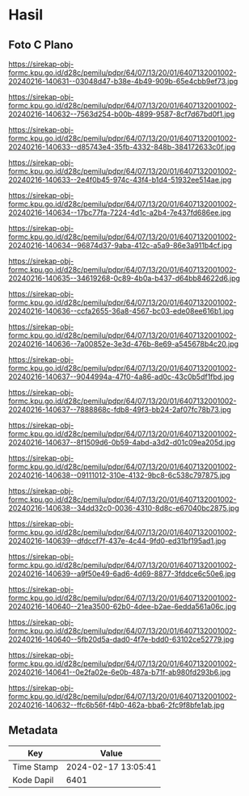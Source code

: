 # Hasil

## Foto C Plano

https://sirekap-obj-formc.kpu.go.id/d28c/pemilu/pdpr/64/07/13/20/01/6407132001002-20240216-140631--03048d47-b38e-4b49-909b-65e4cbb9ef73.jpg

https://sirekap-obj-formc.kpu.go.id/d28c/pemilu/pdpr/64/07/13/20/01/6407132001002-20240216-140632--7563d254-b00b-4899-9587-8cf7d67bd0f1.jpg

https://sirekap-obj-formc.kpu.go.id/d28c/pemilu/pdpr/64/07/13/20/01/6407132001002-20240216-140633--d85743e4-35fb-4332-848b-384172633c0f.jpg

https://sirekap-obj-formc.kpu.go.id/d28c/pemilu/pdpr/64/07/13/20/01/6407132001002-20240216-140633--2e4f0b45-974c-43f4-b1d4-51932ee514ae.jpg

https://sirekap-obj-formc.kpu.go.id/d28c/pemilu/pdpr/64/07/13/20/01/6407132001002-20240216-140634--17bc77fa-7224-4d1c-a2b4-7e437fd686ee.jpg

https://sirekap-obj-formc.kpu.go.id/d28c/pemilu/pdpr/64/07/13/20/01/6407132001002-20240216-140634--96874d37-9aba-412c-a5a9-86e3a911b4cf.jpg

https://sirekap-obj-formc.kpu.go.id/d28c/pemilu/pdpr/64/07/13/20/01/6407132001002-20240216-140635--34619268-0c89-4b0a-b437-d64bb84622d6.jpg

https://sirekap-obj-formc.kpu.go.id/d28c/pemilu/pdpr/64/07/13/20/01/6407132001002-20240216-140636--ccfa2655-36a8-4567-bc03-ede08ee616b1.jpg

https://sirekap-obj-formc.kpu.go.id/d28c/pemilu/pdpr/64/07/13/20/01/6407132001002-20240216-140636--7a00852e-3e3d-476b-8e69-a545678b4c20.jpg

https://sirekap-obj-formc.kpu.go.id/d28c/pemilu/pdpr/64/07/13/20/01/6407132001002-20240216-140637--9044994a-47f0-4a86-ad0c-43c0b5df1fbd.jpg

https://sirekap-obj-formc.kpu.go.id/d28c/pemilu/pdpr/64/07/13/20/01/6407132001002-20240216-140637--7888868c-fdb8-49f3-bb24-2af07fc78b73.jpg

https://sirekap-obj-formc.kpu.go.id/d28c/pemilu/pdpr/64/07/13/20/01/6407132001002-20240216-140637--8f1509d6-0b59-4abd-a3d2-d01c09ea205d.jpg

https://sirekap-obj-formc.kpu.go.id/d28c/pemilu/pdpr/64/07/13/20/01/6407132001002-20240216-140638--09111012-310e-4132-9bc8-6c538c797875.jpg

https://sirekap-obj-formc.kpu.go.id/d28c/pemilu/pdpr/64/07/13/20/01/6407132001002-20240216-140638--34dd32c0-0036-4310-8d8c-e67040bc2875.jpg

https://sirekap-obj-formc.kpu.go.id/d28c/pemilu/pdpr/64/07/13/20/01/6407132001002-20240216-140639--dfdccf7f-437e-4c44-9fd0-ed31bf195ad1.jpg

https://sirekap-obj-formc.kpu.go.id/d28c/pemilu/pdpr/64/07/13/20/01/6407132001002-20240216-140639--a9f50e49-6ad6-4d69-8877-3fddce6c50e6.jpg

https://sirekap-obj-formc.kpu.go.id/d28c/pemilu/pdpr/64/07/13/20/01/6407132001002-20240216-140640--21ea3500-62b0-4dee-b2ae-6edda561a06c.jpg

https://sirekap-obj-formc.kpu.go.id/d28c/pemilu/pdpr/64/07/13/20/01/6407132001002-20240216-140640--5fb20d5a-dad0-4f7e-bdd0-63102ce52779.jpg

https://sirekap-obj-formc.kpu.go.id/d28c/pemilu/pdpr/64/07/13/20/01/6407132001002-20240216-140641--0e2fa02e-6e0b-487a-b71f-ab980fd293b6.jpg

https://sirekap-obj-formc.kpu.go.id/d28c/pemilu/pdpr/64/07/13/20/01/6407132001002-20240216-140632--ffc6b56f-f4b0-462a-bba6-2fc9f8bfe1ab.jpg


## Metadata

| Key        | Value               |
| ---------- | ------------------- |
| Time Stamp | 2024-02-17 13:05:41 |
| Kode Dapil | 6401                |



